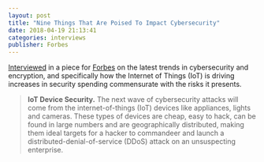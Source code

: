 ```yaml
---
layout: post
title: "Nine Things That Are Poised To Impact Cybersecurity"
date: 2018-04-19 21:13:41
categories: interviews
publisher: Forbes
---
```


[Interviewed][ln1] in a piece for [Forbes][ln2] on the latest trends in cybersecurity and encryption, and specifically how the Internet of Things (IoT) is driving increases in security spending commensurate with the risks it presents.

> **IoT Device Security.** The next wave of cybersecurity attacks will come from the internet-of-things (IoT) devices like appliances, lights and cameras. These types of devices are cheap, easy to hack, can be found in large numbers and are geographically distributed, making them ideal targets for a hacker to commandeer and launch a distributed-denial-of-service (DDoS) attack on an unsuspecting enterprise.

[ln1]: https://www.forbes.com/sites/forbestechcouncil/2018/04/19/nine-things-that-are-poised-to-impact-cybersecurity/ "Nine Things That Are Poised To Impact Cybersecurity"
[ln2]: https://www.forbes.com/technology "Forbes Technology"

